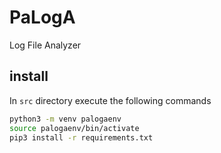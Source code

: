 # PaLogA
Log File Analyzer

## install
In `src` directory execute the following commands

```sh
python3 -m venv palogaenv
source palogaenv/bin/activate
pip3 install -r requirements.txt
```